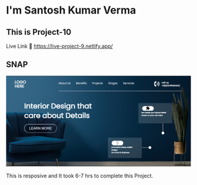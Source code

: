 # I'm Santosh Kumar Verma

## This is Project-10

Live Link 🔗
https://live-project-9.netlify.app/

## SNAP

![SNAP](Interior%20Design%20Landing%20Page.png)

This is resposive and
It took 6-7 hrs to complete this Project.